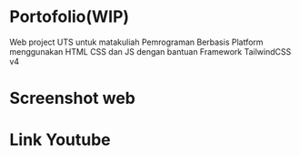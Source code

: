# Portofolio(WIP)
Web project UTS untuk matakuliah Pemrograman Berbasis Platform menggunakan HTML CSS dan JS dengan bantuan Framework TailwindCSS v4



# Screenshot web

# Link Youtube
